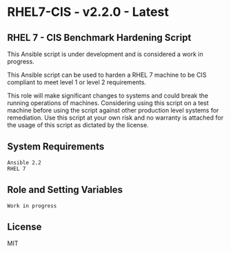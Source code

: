 # RHEL7-CIS - v2.2.0 - Latest

## RHEL 7 - CIS Benchmark Hardening Script

This Ansible script is under development and is considered a work in progress.

This Ansible script can be used to harden a RHEL 7 machine to be CIS compliant to meet level 1 or level 2 requirements.

This role will make significant changes to systems and could break the running operations of machines. Considering using this script on a test machine before using the script against other production level systems for remediation. Use this script at your own risk and no warranty is attached for the usage of this script as dictated by the license.

## System Requirements
```
Ansible 2.2
RHEL 7
```
## Role and Setting Variables
```
Work in progress
```
## License
MIT